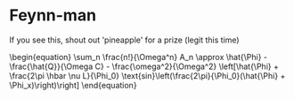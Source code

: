 # Feynn-man
If you see this, shout out 'pineapple' for a prize (legit this time)

\begin{equation}
    \sum_n \frac{n!}{\Omega^n} A_n \approx \hat{\Phi} - \frac{\hat{Q}}{\Omega C} - \frac{\omega^2}{\Omega^2} \left[\hat{\Phi} + \frac{2\pi     \hbar \nu L}{\Phi_0} \text{sin}\left(\frac{2\pi}{\Phi_0}(\hat{\Phi} + \Phi_x)\right)\right]
\end{equation}
